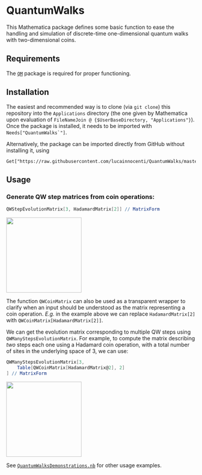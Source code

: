 # QuantumWalks
This Mathematica package defines some basic function to ease the handling and simulation of discrete-time one-dimensional quantum walks with two-dimensional coins.

## Requirements
The [`QM`](https://github.com/lucainnocenti/QM) package is required for proper functioning.

## Installation
The easiest and recommended way is to clone (via `git clone`) this repository into the `Applications` directory (the one given by Mathematica upon evaluation of `FileNameJoin @ {$UserBaseDirectory, "Applications"}`).
Once the package is installed, it needs to be imported with ``Needs["QuantumWalks`"]``.

Alternatively, the package can be imported directly from GitHub without installing it, using

    Get["https://raw.githubusercontent.com/lucainnocenti/QuantumWalks/master/QuantumWalks.m"];


## Usage

### Generate QW step matrices from coin operations:
```Mathematica
QWStepEvolutionMatrix[3, HadamardMatrix[2]] // MatrixForm
```

<img src="../media/snippet_QWStepEvolutionMatrix.png?raw=true" height="200">

The function `QWCoinMatrix` can also be used as a transparent wrapper to clarify when an input should be understood as the matrix representing a coin operation.
*E.g.* in the example above we can replace `HadamardMatrix[2]` with `QWCoinMatrix[HadamardMatrix[2]]`.

We can get the evolution matrix corresponding to multiple QW steps using `QWManyStepsEvolutionMatrix`. For example, to compute the matrix describing *two* steps each one using a Hadamard coin operation, with a total number of sites in the underlying space of 3, we can use:
```Mathematica
QWManyStepsEvolutionMatrix[3, 
    Table[QWCoinMatrix[HadamardMatrix@2], 2]
] // MatrixForm
```

<img src="../media/snippet_QWManyStepsEvolutionMatrix.png?raw=true" height="200">



See [`QuantumWalksDemonstrations.nb`](./QuantumWalksDemonstrations.nb) for other usage examples.
